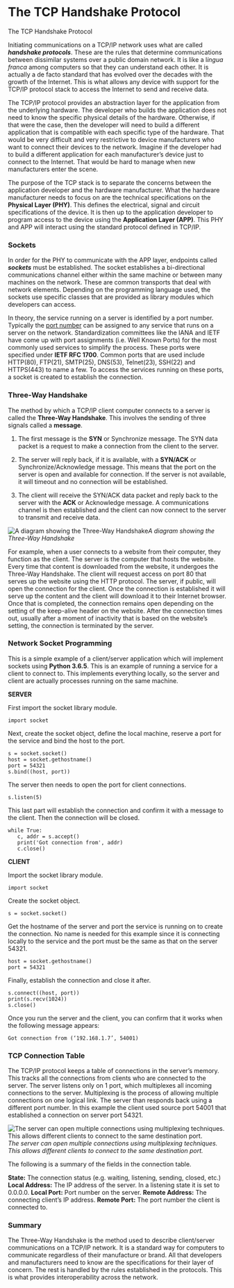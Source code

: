 
# The TCP Handshake Protocol

The TCP Handshake Protocol

Initiating communications on a TCP/IP network uses what are called ***handshake protocols***. These are the rules that determine communications between dissimilar systems over a public domain network. It is like a l*ingua franca* among computers so that they can understand each other. It is actually a de facto standard that has evolved over the decades with the growth of the Internet. This is what allows any device with support for the TCP/IP protocol stack to access the Internet to send and receive data.

The TCP/IP protocol provides an abstraction layer for the application from the underlying hardware. The developer who builds the application does not need to know the specific physical details of the hardware. Otherwise, if that were the case, then the developer will need to build a different application that is compatible with each specific type of the hardware. That would be very difficult and very restrictive to device manufacturers who want to connect their devices to the network. Imagine if the developer had to build a different application for each manufacturer’s device just to connect to the Internet. That would be hard to manage when new manufacturers enter the scene.

The purpose of the TCP stack is to separate the concerns between the application developer and the hardware manufacturer. What the hardware manufacturer needs to focus on are the technical specifications on the **Physical Layer (PHY)**. This defines the electrical, signal and circuit specifications of the device. It is then up to the application developer to program access to the device using the **Application Layer (APP)**. This PHY and APP will interact using the standard protocol defined in TCP/IP.

### Sockets

In order for the PHY to communicate with the APP layer, endpoints called ***sockets*** must be established. The socket establishes a bi-directional communications channel either within the same machine or between many machines on the network. These are common transports that deal with network elements. Depending on the programming language used, the sockets use specific classes that are provided as library modules which developers can access.

In theory, the service running on a server is identified by a port number. Typically the [port number](https://en.wikipedia.org/wiki/List_of_TCP_and_UDP_port_numbers) can be assigned to any service that runs on a server on the network. Standardization committees like the IANA and IETF have come up with port assignments (i.e. Well Known Ports) for the most commonly used services to simplify the process. These ports were specified under **IETF RFC 1700**. Common ports that are used include HTTP(80), FTP(21), SMTP(25), DNS(53), Telnet(23), SSH(22) and HTTPS(443) to name a few. To access the services running on these ports, a socket is created to establish the connection.

### Three-Way Handshake

The method by which a TCP/IP client computer connects to a server is called the **Three-Way Handshake**. This involves the sending of three signals called a **message**.

1. The first message is the **SYN** or Synchronize message. The SYN data packet is a request to make a connection from the client to the server.

1. The server will reply back, if it is available, with a **SYN/ACK** or Synchronize/Acknowledge message. This means that the port on the server is open and available for connection. If the server is not available, it will timeout and no connection will be established.

1. The client will receive the SYN/ACK data packet and reply back to the server with the **ACK** or Acknowledge message. A communications channel is then established and the client can now connect to the server to transmit and receive data.

![A diagram showing the Three-Way Handshake](https://cdn-images-1.medium.com/max/2000/1*-jCZvPMYwE-03d2EPrAdDA.png)*A diagram showing the Three-Way Handshake*

For example, when a user connects to a website from their computer, they function as the client. The server is the computer that hosts the website. Every time that content is downloaded from the website, it undergoes the Three-Way Handshake. The client will request access on port 80 that serves up the website using the HTTP protocol. The server, if public, will open the connection for the client. Once the connection is established it will serve up the content and the client will download it to their Internet browser. Once that is completed, the connection remains open depending on the setting of the keep-alive header on the website. After the connection times out, usually after a moment of inactivity that is based on the website’s setting, the connection is terminated by the server.

### Network Socket Programming

This is a simple example of a client/server application which will implement sockets using **Python 3.6.5**. This is an example of running a service for a client to connect to. This implements everything locally, so the server and client are actually processes running on the same machine.

**SERVER**

First import the socket library module.

    import socket

Next, create the socket object, define the local machine, reserve a port for the service and bind the host to the port.

    s = socket.socket()         
    host = socket.gethostname() 
    port = 54321               
    s.bind((host, port))

The server then needs to open the port for client connections.

    s.listen(5)

This last part will establish the connection and confirm it with a message to the client. Then the connection will be closed.

    while True:
       c, addr = s.accept()     
       print('Got connection from', addr)
       c.close()                

**CLIENT**

Import the socket library module.

    import socket

Create the socket object.

    s = socket.socket()

Get the hostname of the server and port the service is running on to create the connection. No name is needed for this example since it is connecting locally to the service and the port must be the same as that on the server 54321.

    host = socket.gethostname() 
    port = 54321

Finally, establish the connection and close it after.

    s.connect((host, port))
    print(s.recv(1024))
    s.close()

Once you run the server and the client, you can confirm that it works when the following message appears:

    Got connection from (‘192.168.1.7’, 54001)

### TCP Connection Table

The TCP/IP protocol keeps a table of connections in the server’s memory. This tracks all the connections from clients who are connected to the server. The server listens only on 1 port, which multiplexes all incoming connections to the server. Multiplexing is the process of allowing multiple connections on one logical link. The server than responds back using a different port number. In this example the client used source port 54001 that established a connection on server port 54321.

![The server can open multiple connections using multiplexing techniques. This allows different clients to connect to the same destination port.](https://cdn-images-1.medium.com/max/2000/1*JaHmkNbcVOUp3aQB7EJYwA.png)*The server can open multiple connections using multiplexing techniques. This allows different clients to connect to the same destination port.*

The following is a summary of the fields in the connection table.

**State:** The connection status (e.g. waiting, listening, sending, closed, etc.)
**Local Address:** The IP address of the server. In a listening state it is set to 0.0.0.0.
**Local Port:** Port number on the server.
**Remote Address:** The connecting client’s IP address.
**Remote Port:** The port number the client is connected to.

### Summary

The Three-Way Handshake is the method used to describe client/server communications on a TCP/IP network. It is a standard way for computers to communicate regardless of their manufacture or brand. All that developers and manufacturers need to know are the specifications for their layer of concern. The rest is handled by the rules established in the protocols. This is what provides interoperability across the network.

